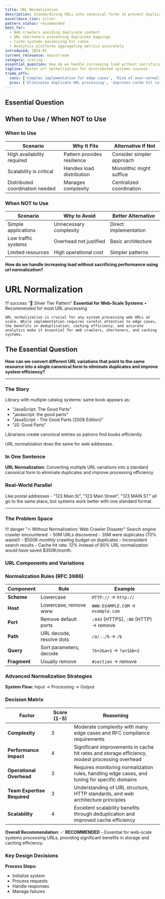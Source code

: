 ```yaml
---
title: URL Normalization
description: Standardizing URLs into canonical forms to prevent duplication and improve system efficiency
excellence_tier: silver
pattern_status: recommended
best_for:
  - Web crawlers avoiding duplicate content
  - URL shorteners preventing duplicate mappings
  - Cache systems maximizing hit rates
  - Analytics platforms aggregating metrics accurately
introduced: 2024-01
current_relevance: mainstream
category: scaling
essential_question: How do we handle increasing load without sacrificing performance using url normalization?
tagline: Master url normalization for distributed systems success
trade_offs:
  cons: ['Complex implementation for edge cases', 'Risk of over-normalization losing semantics', 'Performance overhead for processing', 'Difficult to handle dynamic parameters']
  pros: ['Eliminates duplicate URL processing', 'Improves cache hit rates significantly', 'Reduces storage requirements', 'Enables accurate analytics aggregation']
---
```



## Essential Question
## When to Use / When NOT to Use

### When to Use

| Scenario | Why It Fits | Alternative If Not |
|----------|-------------|-------------------|
| High availability required | Pattern provides resilience | Consider simpler approach |
| Scalability is critical | Handles load distribution | Monolithic might suffice |
| Distributed coordination needed | Manages complexity | Centralized coordination |

### When NOT to Use

| Scenario | Why to Avoid | Better Alternative |
|----------|--------------|-------------------|
| Simple applications | Unnecessary complexity | Direct implementation |
| Low traffic systems | Overhead not justified | Basic architecture |
| Limited resources | High operational cost | Simpler patterns |
**How do we handle increasing load without sacrificing performance using url normalization?**

# URL Normalization

!!! success "🥈 Silver Tier Pattern"
    **Essential for Web-Scale Systems** • Recommended for most URL processing
    
    URL normalization is crucial for any system processing web URLs at scale. While implementation requires careful attention to edge cases, the benefits in deduplication, caching efficiency, and accurate analytics make it essential for web crawlers, shorteners, and caching systems.

## The Essential Question

**How can we convert different URL variations that point to the same resource into a single canonical form to eliminate duplicates and improve system efficiency?**

---

### The Story

Library with multiple catalog systems: same book appears as:
- "JavaScript: The Good Parts" 
- "javascript: the good parts"
- "JavaScript - The Good Parts (2008 Edition)"
- "JS: Good Parts"

Librarians create canonical entries so patrons find books efficiently.

URL normalization does the same for web addresses.

### In One Sentence

**URL Normalization**: Converting multiple URL variations into a standard canonical form to eliminate duplicates and improve processing efficiency.

### Real-World Parallel

Like postal addresses - "123 Main St", "123 Main Street", "123 MAIN ST" all go to the same place, but systems work better with one standard format.

---

### The Problem Space

!!! danger "🔥 Without Normalization: Web Crawler Disaster"
    Search engine crawler encountered:
    - 50M URLs discovered
    - 35M were duplicates (70% waste!)
    - $500K monthly crawling budget on duplicates
    - Inconsistent search results
    - Cache hit rate: 12% instead of 80%
    URL normalization would have saved $350K/month.

### URL Components and Variations


### Normalization Rules (RFC 3986)

| Component | Rule | Example |
|-----------|------|---------|
| **Scheme** | Lowercase | `HTTP://` → `http://` |
| **Host** | Lowercase, remove www | `WWW.EXAMPLE.COM` → `example.com` |
| **Port** | Remove default ports | `:443` (HTTPS), `:80` (HTTP) → remove |
| **Path** | URL decode, resolve dots | `/a/../b` → `/b` |
| **Query** | Sort parameters, decode | `?b=2&a=1` → `?a=1&b=2` |
| **Fragment** | Usually remove | `#section` → remove |

### Advanced Normalization Strategies

**System Flow:** Input → Processing → Output


### Decision Matrix

| Factor | Score (1-5) | Reasoning |
|--------|-------------|-----------|
| **Complexity** | 3 | Moderate complexity with many edge cases and RFC compliance requirements |
| **Performance Impact** | 4 | Significant improvements in cache hit rates and storage efficiency, modest processing overhead |
| **Operational Overhead** | 3 | Requires monitoring normalization rules, handling edge cases, and tuning for specific domains |
| **Team Expertise Required** | 3 | Understanding of URL structure, HTTP standards, and web architecture principles |
| **Scalability** | 4 | Excellent scalability benefits through deduplication and improved cache efficiency |

**Overall Recommendation**: ✅ **RECOMMENDED** - Essential for web-scale systems processing URLs, providing significant benefits in storage and caching efficiency.

### Key Design Decisions

**Process Steps:**
- Initialize system
- Process requests
- Handle responses
- Manage failures

